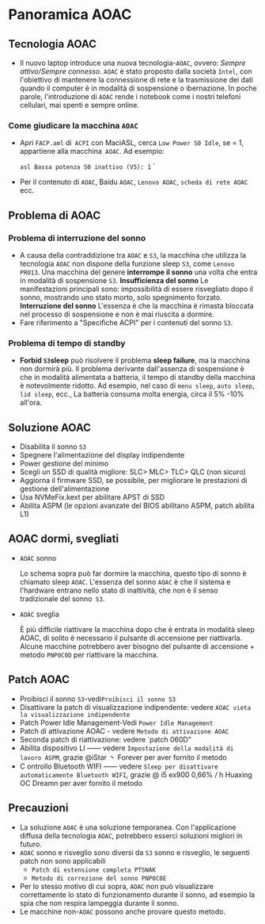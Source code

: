 # Panoramica AOAC

## Tecnologia AOAC

- Il nuovo laptop introduce una nuova tecnologia-`AOAC`, ovvero: *Sempre attivo/Sempre connesso*. `AOAC` è stato proposto dalla società `Intel`, con l'obiettivo di mantenere la connessione di rete e la trasmissione dei dati quando il computer è in modalità di sospensione o ibernazione. In poche parole, l'introduzione di `AOAC` rende i notebook come i nostri telefoni cellulari, mai spenti e sempre online.

### Come giudicare la macchina `AOAC`

- Apri `FACP.aml` di` ACPI` con MaciASL, cerca `Low Power S0 Idle`, se = 1, appartiene alla macchina` AOAC`. Ad esempio:

  `` asl
  Bassa potenza S0 inattivo (V5): 1
  `` `

- Per il contenuto di `AOAC`, Baidu `AOAC`, `Lenovo AOAC`, `scheda di rete AOAC` ecc.

## Problema di AOAC

### Problema di interruzione del sonno

- A causa della contraddizione tra `AOAC` e `S3`, la macchina che utilizza la tecnologia `AOAC` non dispone della funzione sleep `S3`, come `Lenovo PRO13`. Una macchina del genere **interrompe il sonno** una volta che entra in modalità di sospensione `S3`. **Insufficienza del sonno** Le manifestazioni principali sono: impossibilità di essere risvegliato dopo il sonno, mostrando uno stato morto, solo spegnimento forzato. **Interruzione del sonno** L'essenza è che la macchina è rimasta bloccata nel processo di sospensione e non è mai riuscita a dormire.
- Fare riferimento a "Specifiche ACPI" per i contenuti del sonno `S3`.

### Problema di tempo di standby

- **Forbid `S3`sleep** può risolvere il problema **sleep failure**, ma la macchina non dormirà più. Il problema derivante dall'assenza di sospensione è che in modalità alimentata a batteria, il tempo di standby della macchina è notevolmente ridotto. Ad esempio, nel caso di `menu sleep`, `auto sleep`, `lid sleep`, ecc., La batteria consuma molta energia, circa il 5% -10% all'ora.

## Soluzione AOAC

- Disabilita il sonno `S3`
- Spegnere l'alimentazione del display indipendente
- Power gestione del minimo
- Scegli un SSD di qualità migliore: SLC> MLC> TLC> QLC (non sicuro)
- Aggiorna il firmware SSD, se possibile, per migliorare le prestazioni di gestione dell'alimentazione
- Usa NVMeFix.kext per abilitare APST di SSD
- Abilita ASPM (le opzioni avanzate del BIOS abilitano ASPM, patch abilita L1)

## AOAC dormi, svegliati

- `AOAC` sonno

  Lo schema sopra può far dormire la macchina, questo tipo di sonno è chiamato sleep `AOAC`. L'essenza del sonno `AOAC` è che il sistema e l'hardware entrano nello stato di inattività, che non è il senso tradizionale del sonno` S3`.

- `AOAC` sveglia

  È più difficile riattivare la macchina dopo che è entrata in modalità sleep AOAC, di solito è necessario il pulsante di accensione per riattivarla. Alcune macchine potrebbero aver bisogno del pulsante di accensione + metodo `PNP0C0D` per riattivare la macchina.

## Patch AOAC

- Proibisci il sonno `S3`-vedi` Proibisci il sonno S3 `
- Disattivare la patch di visualizzazione indipendente: vedere `AOAC vieta la visualizzazione indipendente`
- Patch Power Idle Management-Vedi `Power Idle Management`
- Patch di attivazione AOAC - vedere `Metodo di attivazione AOAC`
- Seconda patch di riattivazione: vedere `patch 060D"
- Abilita dispositivo LI —— vedere `Impostazione della modalità di lavoro ASPM`, grazie @iStar 丶 Forever per aver fornito il metodo
- C ontrollo Bluetooth WIFI —— vedere `Sleep per disattivare automaticamente Bluetooth WIFI`, grazie @ i5 ex900 0,66% / h Huaxing OC Dreamn per aver fornito il metodo

## Precauzioni

- La soluzione `AOAC` è una soluzione temporanea. Con l'applicazione diffusa della tecnologia `AOAC`, potrebbero esserci soluzioni migliori in futuro.
- `AOAC` sonno e risveglio sono diversi da `S3` sonno e risveglio, le seguenti patch non sono applicabili
  - `Patch di estensione completa PTSWAK`
  - `Metodo di correzione del sonno PNP0C0E`
- Per lo stesso motivo di cui sopra, `AOAC` non può visualizzare correttamente lo stato di funzionamento durante il sonno, ad esempio la spia che non respira lampeggia durante il sonno.
- Le macchine non-`AOAC` possono anche provare questo metodo.
